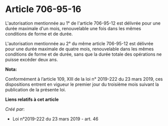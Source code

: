# Article 706-95-16

L'autorisation mentionnée au 1° de l'article 706-95-12 est délivrée pour une durée maximale d'un mois, renouvelable une fois
dans les mêmes conditions de forme et de durée.

L'autorisation mentionnée au 2° du même article 706-95-12 est délivrée pour une durée maximale de quatre mois, renouvelable
dans les mêmes conditions de forme et de durée, sans que la durée totale des opérations ne puisse excéder deux ans.

**Nota:**

Conformément à l’article 109, XIII de la loi n° 2019-222 du 23 mars 2019, ces dispositions entrent en vigueur le premier jour
du troisième mois suivant la publication de la présente loi.

**Liens relatifs à cet article**

_Créé par_:

  - Loi n°2019-222 du 23 mars 2019 - art. 46
